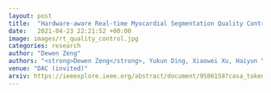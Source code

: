 ```yaml
---
layout: post
title:  "Hardware-aware Real-time Myocardial Segmentation Quality Control in Contrast Echocardiography"
date:   2021-04-23 22:21:52 +00:00
image: images/rt_quality_control.jpg
categories: research
author: "Dewen Zeng"
authors: "<strong>Dewen Zeng</strong>, Yukun Ding, Xiaowei Xu, Haiyun Yuan, Hongwen Fei, Meiping Huang, Jian Zhuang, Jingtong Hu and Yiyu Shi."
venue: "DAC (invited)"
arxiv: https://ieeexplore.ieee.org/abstract/document/9586158?casa_token=YGv-QEIv4QwAAAAA:lxQBTj8zo4VmNn-6kuhVzztNwHA-_KMCYxNz8VkQ2bs3gJymV0g7tq3SBN9jsvcTRuaPL7nY
---
```

